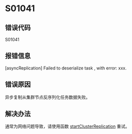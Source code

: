 # S01041

## 错误代码

S01041

## 报错信息

[asyncReplication] Failed to deserialize task <tid>, with error: xxx.

## 错误原因

异步复制从集群节点反序列化任务数据失败。

## 解决办法

通常为网络问题导致，请使用函数 [startClusterReplication](../funcs/s/startClusterReplication.md) 重试。


